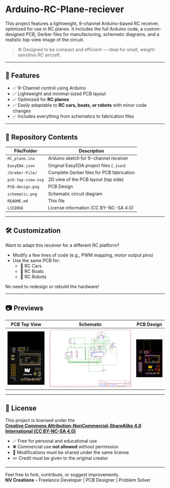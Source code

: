 # Arduino-RC-Plane-reciever

This project features a lightweight, 9-channel Arduino-based RC receiver, optimized for use in RC planes. It includes the full Arduino code, a custom-designed PCB, Gerber files for manufacturing, schematic diagrams, and a realistic top-view image of the circuit.

> ⚙️ Designed to be compact and efficient — ideal for small, weight-sensitive RC aircraft.

---

## 🔧 Features

- ✅ 9-Channel control using Arduino
- ✅ Lightweight and minimal-sized PCB layout
- ✅ Optimized for **RC planes**
- ✅ Easily adaptable to **RC cars, boats, or robots** with minor code changes
- ✅ Includes everything from schematics to fabrication files

---

## 📁 Repository Contents

| File/Folder         | Description |
|---------------------|-------------|
| `RC_plane.ino`      | Arduino sketch for 9-channel receiver |
| `EasyEDA.json`      | Original EasyEDA project files (`.json`) |
| `/Greber-File/`     | Complete Gerber files for PCB fabrication |
| `pcb-top-view.svg`  | 2D view of the PCB layout (top side) |
| `PCB-design.png`    | PCB Design |
| `schematic.png`     | Schematic circuit diagram |
| `README.md`         | This file |
| `LICENSE`           | License information (CC BY-NC-SA 4.0) |

---

## 🛠️ Customization

Want to adapt this receiver for a different RC platform?

- Modify a few lines of code (e.g., PWM mapping, motor output pins)
- Use the same PCB for:
  - 🚗 RC Cars
  - 🚤 RC Boats
  - 🤖 RC Robots

No need to redesign or rebuild the hardware!

---

## 📷 Previews

| PCB Top View | Schematic | PCB Design | 
|--------------|-----------|------------|
| ![Top View](pcb-top-view.svg) | ![Schematic](schematic.png) | ![Design](PCB-design.png) |

---

## 🧾 License

This project is licensed under the  
**[Creative Commons Attribution-NonCommercial-ShareAlike 4.0 International (CC BY-NC-SA 4.0)](https://creativecommons.org/licenses/by-nc-sa/4.0/)**

- ✅ Free for personal and educational use
- ❌ Commercial use **not allowed** without permission
- 🔄 Modifications must be shared under the same license
- ✏️ Credit must be given to the original creator

---

Feel free to fork, contribute, or suggest improvements.  
**NV Creations** – Freelance Developer | PCB Designer | Problem Solver
